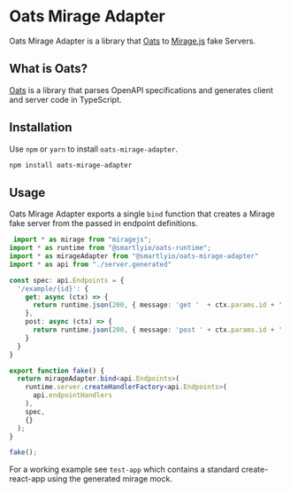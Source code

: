 # Oats Mirage Adapter

Oats Mirage Adapter is a library that [Oats](https://github.com/smartlyio/oats) to [Mirage.js](https://github.com/miragejs/miragejs) fake Servers.

## What is Oats?

[Oats](https://github.com/smartlyio/oats) is a library that parses OpenAPI specifications and generates client and server code in TypeScript.

## Installation

Use `npm` or `yarn` to install `oats-mirage-adapter`.

```bash
npm install oats-mirage-adapter
```

## Usage

Oats Mirage Adapter exports a single `bind` function that creates a Mirage fake server from the passed in endpoint definitions.


```ts
 import * as mirage from "miragejs";
import * as runtime from "@smartlyio/oats-runtime";
import * as mirageAdapter from "@smartlyio/oats-mirage-adapter"
import * as api from "./server.generated"

const spec: api.Endpoints = {
  '/example/{id}': {
    get: async (ctx) => {
      return runtime.json(200, { message: 'get '  + ctx.params.id + ' ' + ctx.query.foo });
    },
    post: async (ctx) => {
      return runtime.json(200, { message: 'post ' + ctx.params.id + ' ' + ctx.body.value.message});
    }
  }
}

export function fake() {
  return mirageAdapter.bind<api.Endpoints>(
    runtime.server.createHandlerFactory<api.Endpoints>(
      api.endpointHandlers
    ),
    spec,
    {}
  );
}

fake();

```

For a working example see `test-app` which contains a standard create-react-app using the generated mirage mock.
